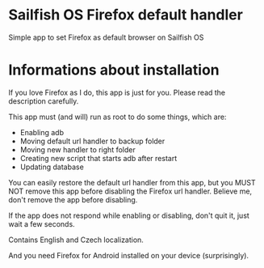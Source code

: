 # Sailfish OS Firefox default handler
Simple app to set Firefox as default browser on Sailfish OS

# Informations about installation

If you love Firefox as I do, this app is just for you. Please read the description carefully.

This app must (and will) run as root to do some things, which are:

* Enabling adb
* Moving default url handler to backup folder
* Moving new handler to right folder
* Creating new script that starts adb after restart
* Updating database

You can easily restore the default url handler from this app, but you MUST NOT remove this app before disabling the Firefox url handler. Believe me, don't remove the app before disabling.

If the app does not respond while enabling or disabling, don't quit it, just wait a few seconds.

Contains English and Czech localization.

And you need Firefox for Android installed on your device (surprisingly).
